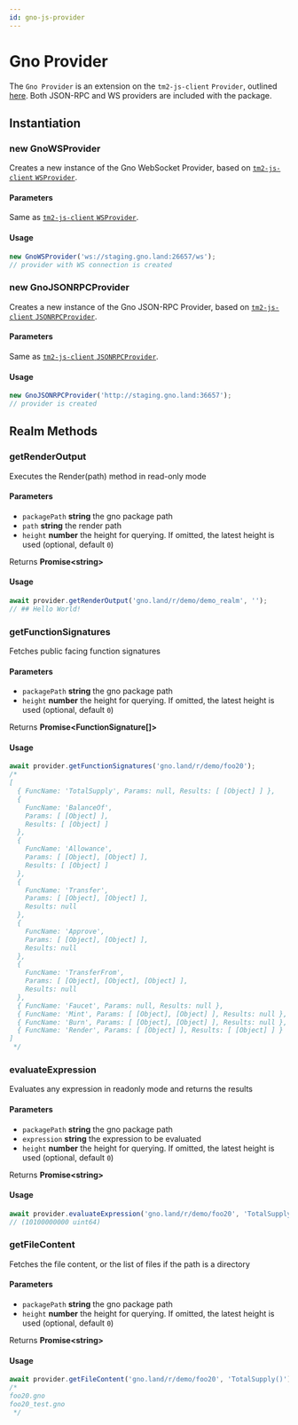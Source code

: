 ```yaml
---
id: gno-js-provider
---
```


# Gno Provider

The `Gno Provider` is an extension on the `tm2-js-client` `Provider`,
outlined [here](../tm2-js-client/Provider/provider.md). Both JSON-RPC and WS providers are included with the package.

## Instantiation

### new GnoWSProvider

Creates a new instance of the Gno WebSocket Provider, based on [`tm2-js-client` `WSProvider`](../tm2-js-client/Provider/ws-provider.md).

#### Parameters

Same as [`tm2-js-client` `WSProvider`](../tm2-js-client/Provider/ws-provider.md).

#### Usage

```ts
new GnoWSProvider('ws://staging.gno.land:26657/ws');
// provider with WS connection is created
```

### new GnoJSONRPCProvider

Creates a new instance of the Gno JSON-RPC Provider, based on [`tm2-js-client` `JSONRPCProvider`](../tm2-js-client/Provider/json-rpc-provider.md).

#### Parameters

Same as [`tm2-js-client` `JSONRPCProvider`](../tm2-js-client/Provider/json-rpc-provider.md).

#### Usage

```ts
new GnoJSONRPCProvider('http://staging.gno.land:36657');
// provider is created
```

## Realm Methods

### getRenderOutput

Executes the Render(path) method in read-only mode

#### Parameters

* `packagePath` **string** the gno package path
* `path` **string** the render path
* `height` **number** the height for querying.
  If omitted, the latest height is used (optional, default `0`)

Returns **Promise<string\>**

#### Usage

```ts
await provider.getRenderOutput('gno.land/r/demo/demo_realm', '');
// ## Hello World!
```

### getFunctionSignatures

Fetches public facing function signatures

#### Parameters

* `packagePath` **string** the gno package path
* `height` **number** the height for querying.
  If omitted, the latest height is used (optional, default `0`)

Returns **Promise<FunctionSignature[]\>**

#### Usage

```ts
await provider.getFunctionSignatures('gno.land/r/demo/foo20');
/*
[
  { FuncName: 'TotalSupply', Params: null, Results: [ [Object] ] },
  {
    FuncName: 'BalanceOf',
    Params: [ [Object] ],
    Results: [ [Object] ]
  },
  {
    FuncName: 'Allowance',
    Params: [ [Object], [Object] ],
    Results: [ [Object] ]
  },
  {
    FuncName: 'Transfer',
    Params: [ [Object], [Object] ],
    Results: null
  },
  {
    FuncName: 'Approve',
    Params: [ [Object], [Object] ],
    Results: null
  },
  {
    FuncName: 'TransferFrom',
    Params: [ [Object], [Object], [Object] ],
    Results: null
  },
  { FuncName: 'Faucet', Params: null, Results: null },
  { FuncName: 'Mint', Params: [ [Object], [Object] ], Results: null },
  { FuncName: 'Burn', Params: [ [Object], [Object] ], Results: null },
  { FuncName: 'Render', Params: [ [Object] ], Results: [ [Object] ] }
]
 */
```

### evaluateExpression

Evaluates any expression in readonly mode and returns the results

#### Parameters

* `packagePath` **string** the gno package path
* `expression` **string** the expression to be evaluated
* `height` **number** the height for querying.
  If omitted, the latest height is used (optional, default `0`)

Returns **Promise<string\>**

#### Usage

```ts
await provider.evaluateExpression('gno.land/r/demo/foo20', 'TotalSupply()')
// (10100000000 uint64)
```

### getFileContent

Fetches the file content, or the list of files if the path is a directory

#### Parameters

* `packagePath` **string** the gno package path
* `height` **number** the height for querying.
  If omitted, the latest height is used (optional, default `0`)

Returns **Promise<string\>**

#### Usage

```ts
await provider.getFileContent('gno.land/r/demo/foo20', 'TotalSupply()')
/*
foo20.gno
foo20_test.gno
 */
```

